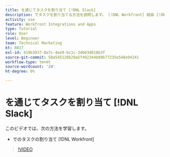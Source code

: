 ```yaml
---
title: を通じてタスクを割り当て [!DNL Slack]
description: でタスクを割り当てる方法を説明します。 [!DNL Workfront] 経由 [!DNL Slack]
activity: use
feature: Workfront Integrations and Apps
type: Tutorial
role: User
level: Beginner
team: Technical Marketing
kt: 8817
exl-id: 419b3937-0a7c-4ee9-bc1c-34b03d818b3f
source-git-commit: 58a545120b29a5f492344b89b77235e548e94241
workflow-type: tm+mt
source-wordcount: '24'
ht-degree: 0%

---
```


# を通じてタスクを割り当て [!DNL Slack]

このビデオでは、次の方法を学習します。

* でのタスクの割り当て [!DNL Workfront]

>[!VIDEO](https://video.tv.adobe.com/v/335117/?quality=12)
